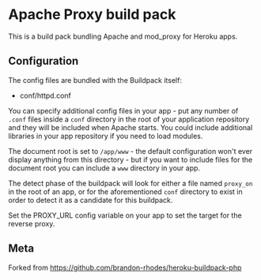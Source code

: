 Apache Proxy build pack
========================

This is a build pack bundling Apache and mod_proxy for Heroku apps.

Configuration
-------------

The config files are bundled with the Buildpack itself:

* conf/httpd.conf

You can specify additional config files in your app - put any number of `.conf` files inside a `conf` directory 
in the root of your application repository and they will be included when Apache starts. You could include additional 
libraries in your app repository if you need to load modules.

The document root is set to `/app/www` - the default configuration won't ever display anything from this directory - but if 
you want to include files for the document root you can include a `www` directory in your app.

The detect phase of the buildpack will look for either a file named `proxy_on` in the root of an app, or for the
aforementioned `conf` directory to exist in order to detect it as a candidate for this buildpack.

Set the PROXY_URL config variable on your app to set the target for the reverse proxy.

Meta
----

Forked from https://github.com/brandon-rhodes/heroku-buildpack-php